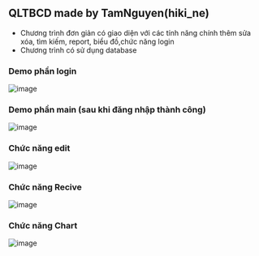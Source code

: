 ## QLTBCD made by TamNguyen(hiki_ne)
* Chương trình đơn giản có giao diện với các tính năng chính thêm sửa xóa, tìm kiếm, report, biểu đồ,chức năng login
* Chương trình có sử dụng database
### Demo phần login
![image](https://user-images.githubusercontent.com/76279331/152628828-919af556-181a-47b4-a11c-a1e961d28923.png)
### Demo phần main (sau khi đăng nhập thành công)
![image](https://user-images.githubusercontent.com/76279331/152628850-08b99e72-d918-4c9a-a512-59c31ff2316f.png)
### Chức năng edit 
![image](https://user-images.githubusercontent.com/76279331/152628864-1b5e7de6-bb00-4888-a176-257fea3a3274.png)
### Chức năng Recive
![image](https://user-images.githubusercontent.com/76279331/152628873-309e0d39-5332-4781-b773-4ed262d506ab.png)
### Chức năng Chart
![image](https://user-images.githubusercontent.com/76279331/152628882-083027af-6643-452c-9a4b-f31f4f5ce954.png)
